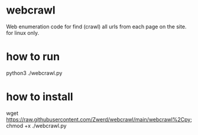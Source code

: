 # webcrawl
Web enumeration code for find (crawl) all urls from each page on the site. for linux only.

# how to run
python3 ./webcrawl.py <url>

# how to install
wget https://raw.githubusercontent.com/Zwerd/webcrawl/main/webcrawl%2Cpy;
chmod +x ./webcrawl.py
